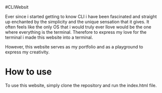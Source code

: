 #CLIWebsit

Ever since i started getting to know CLI i have been fascinated and straight up enchanted by the simplicity and the unique sensation that it gives. It often feels like the only OS that i would truly ever llove would be the one where everything is the terminal. Therefore to express my love for the terminal i made this website into a terminal.

However, this website serves as my portfolio and as a playground to express my creativity.

# How to use

To use this website, simply clone the repository and run the index.html file.

